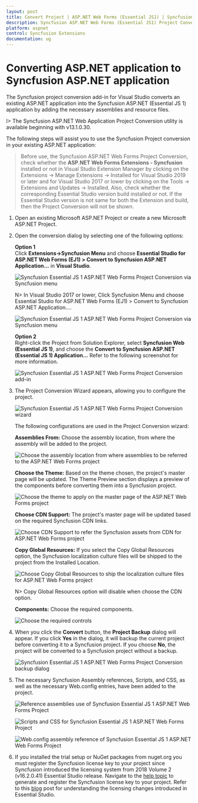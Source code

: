 ```yaml
---
layout: post
title: Convert Project | ASP.NET Web Forms (Essential JS1) | Syncfusion
description: Syncfusion ASP.NET Web Forms (Essential JS1) Project Conversion Extension that converts an existing ASP.NET project into a Essential JS1 ASP.NET Project.
platform: aspnet
control: Syncfusion Extensions
documentation: ug
---
```


# Converting ASP.NET application to Syncfusion ASP.NET application

The Syncfusion project conversion add-in for Visual Studio converts an existing ASP.NET application into the Syncfusion ASP.NET (Essential JS 1) application by adding the necessary assemblies and resource files.

I> The Syncfusion ASP.NET Web Application Project Conversion utility is available beginning with v13.1.0.30.

The following steps will assist you to use the Syncfusion Project conversion in your existing ASP.NET application:

> Before use, the Syncfusion ASP.NET Web Forms Project Conversion, check whether the **ASP.NET Web Forms Extensions - Syncfusion** installed or not in Visual Studio Extension Manager by clicking on the Extensions -> Manage Extensions -> Installed for Visual Studio 2019 or later and for Visual Studio 2017 or lower by clicking on the Tools -> Extensions and Updates -> Installed. Also, check whether the corresponding Essential Studio version build installed or not. If the Essential Studio version is not same for both the Extension and build, then the Project Conversion will not be shown.

1. Open an existing Microsoft ASP.NET Project or create a new Microsoft ASP.NET Project.

2. Open the conversion dialog by selecting one of the following options: 

   **Option 1**  
   Click **Extensions->Syncfusion Menu** and choose **Essential Studio for ASP.NET Web Forms (EJ1) > Convert to Syncfusion ASP.NET Application…** in **Visual Studio**.

   ![Syncfusion Essential JS 1 ASP.NET Web Forms Project Conversion via Syncfusion menu](Convert-Project_images/Syncfusion_Menu_Project_Conversion1-latest.png)

   N> In Visual Studio 2017 or lower, Click Syncfusion Menu and choose Essential Studio for ASP.NET Web Forms (EJ1) > Convert to Syncfusion ASP.NET Application….

   ![Syncfusion Essential JS 1 ASP.NET Web Forms Project Conversion via Syncfusion menu](Convert-Project_images/Syncfusion_Menu_Project_Conversion1.png)

   **Option 2**   
   Right-click the Project from Solution Explorer, select **Syncfusion Web (Essential JS 1)**, and choose the **Convert to Syncfusion ASP.NET (Essential JS 1) Application...** Refer to the following screenshot for more information.

   ![Syncfusion Essential JS 1 ASP.NET Web Forms Project Conversion add-in](Convert-Project_images/Project-Conversion-img1.png)

3. The Project Conversion Wizard appears, allowing you to configure the project.

   ![Syncfusion Essential JS 1 ASP.NET Web Forms Project Conversion wizard](Convert-Project_images/Project-Conversion-img2.png)

   The following configurations are used in the Project Conversion wizard:

   **Assemblies From:** Choose the assembly location, from where the assembly will be added to the project.
   
   ![Choose the assembly location from where assemblies to be referred to the ASP.NET Web Forms project](Convert-Project_images/Project-Conversion-img3.jpeg)
   
   **Choose the Theme:** Based on the theme chosen, the project's master page will be updated. The Theme Preview section displays a preview of the components before converting them into a Syncfusion project.
   
   ![Choose the theme to apply on the master page of the ASP.NET Web Forms project](Convert-Project_images/Project-Conversion-img4.png)

   **Choose CDN Support:** The project's master page will be updated based on the required Syncfusion CDN links.

   ![Choose CDN Support to refer the Syncfusion assets from CDN for ASP.NET Web Forms project](Convert-Project_images/Project-Conversion-img6.jpeg)
 
   **Copy Global Resources:** If you select the Copy Global Resources option, the Syncfusion localization culture files will be shipped to the project from the Installed Location.

   ![Choose Copy Global Resources to ship the localization culture files for ASP.NET Web Forms project](Convert-Project_images/Project-Conversion-img7.jpeg)   

   N> Copy Global Resources option will disable when choose the CDN option.

   **Components:** Choose the required components.

   ![Choose the required controls](Convert-Project_images/Project-Conversion-img8.jpg)

4. When you click the **Convert** button, the **Project Backup** dialog will appear. If you click **Yes** in the dialog, it will backup the current project before converting it to a Syncfusion project. If you choose **No**, the project will be converted to a Syncfusion project without a backup.

   ![Syncfusion Essential JS 1 ASP.NET Web Forms Project Conversion backup dialog](Convert-Project_images/Project-Conversion-img9.png)

5. The necessary Syncfusion Assembly references, Scripts, and CSS, as well as the necessary Web.config entries, have been added to the project.

    ![Reference assemblies use of Syncfusion Essential JS 1 ASP.NET Web Forms Project](Convert-Project_images/Project-Conversion-img10.png)

   ![Scripts and CSS for Syncfusion Essential JS 1 ASP.NET Web Forms Project](Convert-Project_images/Project-Conversion-img11.png)

   ![Web.config assembly reference of Syncfusion Essential JS 1 ASP.NET Web Forms Project](Convert-Project_images/Project-Conversion-img12.png)

6. If you installed the trial setup or NuGet packages from nuget.org you must register the Syncfusion license key to your project since Syncfusion introduced the licensing system from 2018 Volume 2 (v16.2.0.41) Essential Studio release. Navigate to the [help topic](https://help.syncfusion.com/common/essential-studio/licensing/license-key#how-to-generate-syncfusion-license-key) to generate and register the Syncfusion license key to your project. Refer to this [blog](https://blog.syncfusion.com/post/Whats-New-in-2018-Volume-2-Licensing-Changes-in-the-1620x-Version-of-Essential-Studio.aspx?_ga=2.11237684.1233358434.1587355730-230058891.1567654773) post for understanding the licensing changes introduced in Essential Studio.